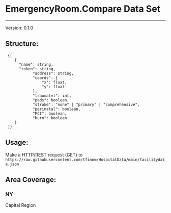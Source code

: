 # EmergencyRoom.Compare Data Set
---

Version: 0.1.0

## Structure:
```
 {[
    {
      "name": string,
      "token": string,
            "address": string,
            "coords": {
                "x": float,
                "y": float
            },
            "traumalvl": int,
            "peds": boolean,
            "stroke": "none" | "primary" | "comprehensive",
            "perinatal": boolean,
            "PCI": boolean,
            "burn": boolean
    }
 ]}
```

## Usage:
Make a HTTP/REST request (GET) to `https://raw.githubusercontent.com/tfinnm/HospitalData/main/facilitydata.json` 

## Area Coverage:
### NY
Capital Region
